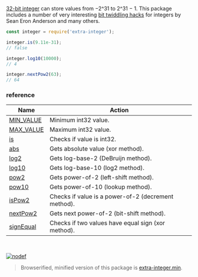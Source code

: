 [32-bit integer] can store values from −2^31 to 2^31 − 1.
This package includes a number of very interesting [bit twiddling hacks] for
integers by Sean Eron Anderson and many others.

```javascript
const integer = require('extra-integer');

integer.is(9.11e-31);
// false

integer.log10(10000);
// 4

integer.nextPow2(63);
// 64
```

### reference

| Name                | Action
|---------------------|-------
| [MIN_VALUE]         | Minimum int32 value.
| [MAX_VALUE]         | Maximum int32 value.
| [is]                | Checks if value is int32.
| [abs]               | Gets absolute value (xor method).
| [log2]              | Gets log-base-2 (DeBruijn method).
| [log10]             | Gets log-base-10 (log2 method).
| [pow2]              | Gets power-of-2 (left-shift method).
| [pow10]             | Gets power-of-10 (lookup method).
| [isPow2]            | Checks if value is a power-of-2 (decrement method).
| [nextPow2]          | Gets next power-of-2 (bit-shift method).
| [signEqual]         | Checks if two values have equal sign (xor method).

<br>

[![nodef](https://merferry.glitch.me/card/extra-integer.svg)](https://nodef.github.io)

> Browserified, minified version of this package is [extra-integer.min].

[MIN_VALUE]: https://github.com/nodef/extra-integer/wiki/MIN_VALUE
[MAX_VALUE]: https://github.com/nodef/extra-integer/wiki/MAX_VALUE
[is]: https://github.com/nodef/extra-integer/wiki/is
[abs]: https://github.com/nodef/extra-integer/wiki/abs
[log2]: https://github.com/nodef/extra-integer/wiki/log2
[log10]: https://github.com/nodef/extra-integer/wiki/log10
[pow2]: https://github.com/nodef/extra-integer/wiki/pow2
[pow10]: https://github.com/nodef/extra-integer/wiki/pow10
[isPow2]: https://github.com/nodef/extra-integer/wiki/isPow2
[nextPow2]: https://github.com/nodef/extra-integer/wiki/nextPow2
[signEqual]: https://github.com/nodef/extra-integer/wiki/signEqual
[32-bit integer]: https://developer.mozilla.org/en-US/docs/Web/JavaScript/Reference/Operators/Bitwise_Operators
[bit twiddling hacks]: https://graphics.stanford.edu/~seander/bithacks.html
[extra-integer.min]: https://www.npmjs.com/package/extra-integer.min
